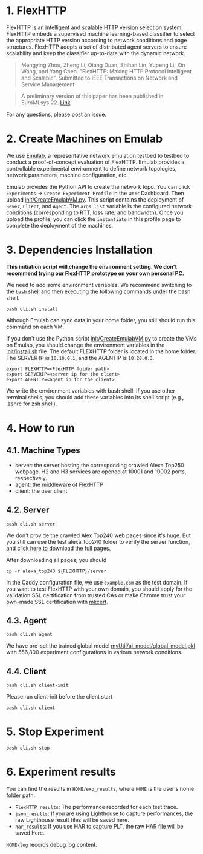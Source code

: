 # 1. FlexHTTP
FlexHTTP is an intelligent and scalable HTTP version selection system. FlexHTTP embeds a supervised machine learning-based classifier to select the appropriate HTTP version according to network conditions and page structures. FlexHTTP adopts a set of distributed agent servers to ensure scalability and keep the classifier up-to-date with the dynamic network. 


> Mengying Zhou, Zheng Li, Qiang Duan, Shihan Lin, Yupeng Li, Xin Wang, and Yang Chen. "FlexHTTP: Making HTTP Protocol Intelligent and Scalable". Submitted to IEEE Transactions on Network and Service Management

> A preliminary version of this paper has been published in EuroMLsys'22. [Link](https://doi.org/10.1145/3517207.3526972)


For any questions, please post an issue.


# 2. Create Machines on Emulab
We use [Emulab](https://www.emulab.net/portal/frontpage.php), a representative network emulation testbed to testbed to conduct a proof-of-concept evaluation of FlexHTTP. Emulab provides a controllable experimental environment to define network topologies, network parameters, machine configuration, etc.

Emulab provides the Python API to create the network topo. You can click `Experiments` -> `Create Experiment Profile` in the user Dashboard. Then upload [init/CreateEmulabVM.py](init/CreateEmulabVM.py). This script contains the deployment of `Sever`, `Client`, and `Agent`. The `args_list` variable is the configured network conditions (corresponding to RTT, loss rate, and bandwidth). Once you upload the profile, you can click the `instantiate` in this profile page to complete the deployment of the machines. 


# 3. Dependencies Installation 
**This initiation script will change the environment setting. We don't recommend trying our FlexHTTP prototype on your own personal PC.**

We need to add some environment variables. We recommend switching to the `bash` shell and then executing the following commands under the bash shell.
```shell
bash cli.sh install
```
Although Emulab can sync data in your home folder, you still should run this command on each VM.

If you don't use the Python script [init/CreateEmulabVM.py](init/CreateEmulabVM.py) to create the VMs on Emulab, you should change the environment variables in the [init/install.sh](init/install.sh) file. The default FLEXHTTP folder is located in the home folder. The SERVER IP is `10.10.0.1`, and the AGENTIP is `10.20.0.3`.
```
export FLEXHTTP=<FlexHTTP folder path>
export SERVERIP=<server ip for the client>
export AGENTIP=<agent ip for the client>
```
We write the environment variables with bash shell. If you use other terminal shells, you should add these variables into its shell script (e.g., .zshrc for zsh shell). 

# 4. How to run

## 4.1. Machine Types
- server: the server hosting the corresponding crawled Alexa Top250 webpage. H2 and H3 services are opened at 10001 and 10002 ports, respectively.
- agent: the middleware of FlexHTTP 
- client: the user client


## 4.2. Server
```
bash cli.sh server
```

We don't provide the crawled Alex Top240 web pages since it's huge. But you still can use the test alexa_top240 folder to verify the server function, and click [here](https://doi.org/10.5281/zenodo.6378149) to download the full pages.

After downloading all pages, you should
```
cp -r alexa_top240 ${FLEXHTTP}/server
```

In the Caddy configuration file, we use `example.com` as the test domain. If you want to test FlexHTTP with your own domain, you should apply for the validation SSL certification from trusted CAs or make Chrome trust your own-made SSL certification with [mkcert](https://github.com/FiloSottile/mkcert).



## 4.3. Agent
```
bash cli.sh agent
```

We have pre-set the trained global model [myUtil/ai_model/global_model.pkl](myUtil/ai_model/global_model.pkl) with 556,800 experiment configurations in various network conditions.

## 4.4. Client
```
bash cli.sh client-init
```
Please run client-init before the client start


```
bash cli.sh client
```


# 5. Stop Experiment 
```
bash cli.sh stop
```

# 6. Experiment results
You can find the results in `HOME/exp_results`, where `HOME` is the user's home folder path.
- `FlexHTTP_results`: The performance recorded for each test trace.
- `json_results`: If you are using Lighthouse to capture performances, the raw Lighthouse result files will be saved here.
- `har_results`: If you use HAR to capture PLT, the raw HAR file will be saved here.

`HOME/log` records debug log content.